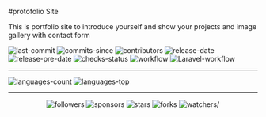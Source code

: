 #protofolio Site

This is portfolio site to introduce yourself and show your projects and image gallery with contact form


<p align="left">
<img src="https://img.shields.io/github/last-commit/zaherkhirullah/notebook-portfolio-site" alt="last-commit" />

<img src="https://img.shields.io/github/commits-since/zaherkhirullah/notebook-portfolio-site/1.0?include_prereleases" alt="commits-since" />

<img src="https://img.shields.io/github/contributors/zaherkhirullah/notebook-portfolio-site" alt="contributors" />

<img src="https://img.shields.io/github/release-date/zaherkhirullah/notebook-portfolio-site" alt="release-date" />

<img src="https://img.shields.io/github/release-date-pre/zaherkhirullah/notebook-portfolio-site" alt="release-pre-date" />

<img src="https://img.shields.io/github/checks-status/zaherkhirullah/notebook-portfolio-site/master" alt="checks-status" />

<img src="https://img.shields.io/github/workflow/status/zaherkhirullah/notebook-portfolio-site/PHP Composer" alt="workflow" />

<img src="https://img.shields.io/github/workflow/status/zaherkhirullah/notebook-portfolio-site/Laravel" alt="Laravel-workflow" />

</p>
<hr>
<p align="left">
<img src="https://img.shields.io/github/languages/count/zaherkhirullah/notebook-portfolio-site" alt="languages-count" />

<img src="https://img.shields.io/github/languages/top/zaherkhirullah/notebook-portfolio-site" alt="languages-top" />

</p>

<hr>
<p  align="center">
<img src="https://img.shields.io/github/followers/zaherkhirullah?style=social" alt="followers" />

<img src="https://img.shields.io/github/sponsors/zaherkhirullah?style=social" alt="sponsors" />

<img src="https://img.shields.io/github/stars/zaherkhirullah/notebook-portfolio-site?style=social" alt="stars" />

<img src="https://img.shields.io/github/forks/zaherkhirullah/notebook-portfolio-site?style=social" alt="forks" />

<img src="https://img.shields.io/github/watchers/zaherkhirullah/notebook-portfolio-site?style=social" alt="watchers/" />
</p>
